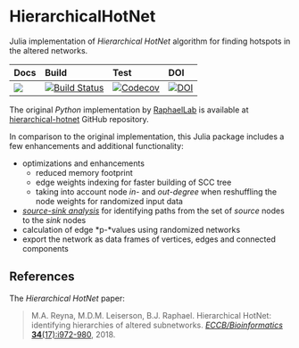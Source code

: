 # HierarchicalHotNet

Julia implementation of *Hierarchical HotNet* algorithm for finding hotspots in
the altered networks.

| Docs | Build | Test | DOI |
|:-----|:------|:-----|:----|
| [![](https://img.shields.io/badge/docs-latest-blue.svg)](https://alyst.github.io/HierarchicalHotNet.jl/dev) | [![Build Status](https://github.com/alyst/HierarchicalHotNet.jl/workflows/CI/badge.svg)](https://github.com/alyst/HierarchicalHotNet.jl/actions?query=workflow%3ACI+branch%3Amaster) | [![Codecov](https://codecov.io/gh/alyst/HierarchicalHotNet.jl/branch/master/graph/badge.svg)](https://codecov.io/gh/alyst/HierarchicalHotNet.jl) | [![DOI](https://zenodo.org/badge/244656363.svg)](https://zenodo.org/badge/latestdoi/244656363) |

The original *Python* implementation by [RaphaelLab](http://compbio.cs.brown.edu/) is available at [hierarchical-hotnet](https://github.com/raphael-group/hierarchical-hotnet) GitHub repository.

In comparison to the original implementation, this Julia package includes a
few enhancements and additional functionality:
* optimizations and enhancements
  * reduced memory footprint
  * edge weights indexing for faster building of SCC tree
  * taking into account node *in-* and *out-degree* when reshuffling the node weights
    for randomized input data
* [*source-sink analysis*](https://alyst.github.io/HierarchicalHotNet.jl/dev/source_sink.html) for identifying paths from the set of *source* nodes to
  the *sink* nodes
* calculation of edge *p-*values using randomized networks
* export the network as data frames of vertices, edges and connected components

## References
The *Hierarchical HotNet* paper:

> M.A. Reyna, M.D.M. Leiserson, B.J. Raphael. Hierarchical HotNet: identifying hierarchies of altered subnetworks. [_ECCB/Bioinformatics_ **34**(17):i972-980](https://academic.oup.com/bioinformatics/article/34/17/i972/5093236), 2018.
